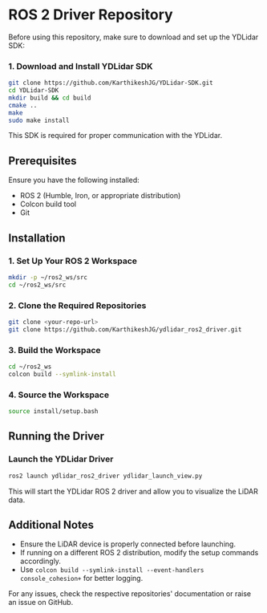 # ROS 2 Driver Repository

Before using this repository, make sure to download and set up the YDLidar SDK:

### 1. Download and Install YDLidar SDK
```bash
git clone https://github.com/KarthikeshJG/YDLidar-SDK.git
cd YDLidar-SDK
mkdir build && cd build
cmake ..
make
sudo make install
```

This SDK is required for proper communication with the YDLidar.

## Prerequisites

Ensure you have the following installed:
- ROS 2 (Humble, Iron, or appropriate distribution)
- Colcon build tool
- Git

## Installation

### 1. Set Up Your ROS 2 Workspace
```bash
mkdir -p ~/ros2_ws/src
cd ~/ros2_ws/src
```

### 2. Clone the Required Repositories
```bash
git clone <your-repo-url>
git clone https://github.com/KarthikeshJG/ydlidar_ros2_driver.git
```

### 3. Build the Workspace
```bash
cd ~/ros2_ws
colcon build --symlink-install
```

### 4. Source the Workspace
```bash
source install/setup.bash
```

## Running the Driver

### Launch the YDLidar Driver
```bash
ros2 launch ydlidar_ros2_driver ydlidar_launch_view.py
```

This will start the YDLidar ROS 2 driver and allow you to visualize the LiDAR data.

## Additional Notes
- Ensure the LiDAR device is properly connected before launching.
- If running on a different ROS 2 distribution, modify the setup commands accordingly.
- Use `colcon build --symlink-install --event-handlers console_cohesion+` for better logging.

For any issues, check the respective repositories' documentation or raise an issue on GitHub.

